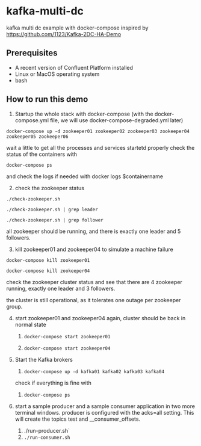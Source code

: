 # kafka-multi-dc

kafka multi dc example with docker-compose 
inspired by https://github.com/1123/Kafka-2DC-HA-Demo

## Prerequisites

* A recent version of Confluent Platform installed
* Linux or MacOS operating system 
* bash



## How to run this demo

1. Startup the whole stack with docker-compose (with the  docker-compose.yml file, we will use docker-compose-degraded.yml later)

`docker-compose up -d zookeeper01 zookeeper02 zookeeper03 zookeeper04 zookeeper05 zookeeper06`


wait a little to get all the processes and services startetd properly
check the status of the containers with

`docker-compose ps`

and check the logs if needed with
docker logs $containername

2. check the zookeeper status 

`./check-zookeeper.sh`

`./check-zookeeper.sh | grep leader`

`./check-zookeeper.sh | grep follower`


all zookeeper should be running, and there is exactly one leader and 5 followers. 


3. kill zookeeper01 and zookeeper04 to simulate a machine failure

`docker-compose kill zookeeper01` 

`docker-compose kill zookeeper04`

check the zookeeper cluster status and see that there are 4 zookeeper running, exactly one leader and 3 followers. 

the cluster is still operational, as it tolerates one outage per zookeeper group.

4. start zookeeper01 and zookeeper04 again, cluster should be back in normal state

    1. `docker-compose start zookeeper01`

    1. `docker-compose start zookeeper04`


5. Start the Kafka brokers

    1. `docker-compose up -d kafka01 kafka02 kafka03 kafka04`

    check if everything is fine with

	1. `docker-compose ps`


6. start a sample producer and a sample consumer application in two more terminal windows. 
   producer is configured with the acks=all setting. This will create the topics test and __consumer_offsets.
	1. ./run-producer.sh`
	1. `./run-consumer.sh`
